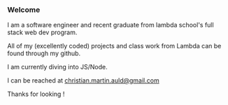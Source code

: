 ### Welcome



I am a software engineer and recent graduate from lambda school's full stack web dev program. 

All of my (excellently coded) projects and class work from Lambda can be found through my github.

I am currently diving into JS/Node.

I can be reached at christian.martin.auld@gmail.com

Thanks for looking !





